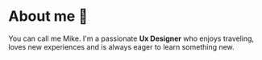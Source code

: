 # About me 👋


You can call me Mike. I'm a passionate **Ux Designer** who enjoys traveling, loves new experiences 
and is always eager to learn something new. 



